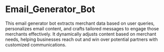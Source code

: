 # Email_Generator_Bot
This email generator bot extracts merchant data based on user queries, personalizes email content, and crafts tailored messages to engage those merchants effectively. It dynamically adjusts content based on merchant needs, helping businesses reach out and win over potential partners with customized communications.
